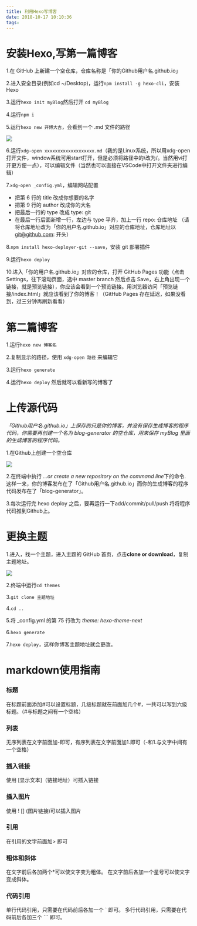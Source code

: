 ```yaml
---
title: 利用Hexo写博客
date: 2018-10-17 10:10:36
tags:
---
```

# 安装Hexo,写第一篇博客

1.在 GitHub 上新建一个空仓库，仓库名称是「你的Github用户名.github.io」

2.进入安全目录(例如cd ~/Desktop)，运行`npm install -g hexo-cli`，安装 Hexo

3.运行`hexo init myBlog`然后打开 `cd myBlog`

4.运行`npm i`

5.运行`hexo new 开博大吉`，会看到一个 .md 文件的路径

![](https://upload-images.jianshu.io/upload_images/9617841-9e8acbaed530e51b.png?imageMogr2/auto-orient/strip%7CimageView2/2/w/1240)

6.运行`xdg-open xxxxxxxxxxxxxxxxxxx.md`（我的是Linux系统，所以用xdg-open打开文件，window系统可用start打开，但是必须将路径中的\改为/。当然用vi打开更方便一点），可以编辑文件（当然也可以直接在VSCode中打开文件夹进行编辑）

7.`xdg-open _config.yml`，编辑网站配置

- 把第 6 行的 title 改成你想要的名字
- 把第 9 行的 author 改成你的大名
- 把最后一行的 type 改成 type: git
- 在最后一行后面新增一行，左边与 type 平齐，加上一行 repo: 仓库地址 （请将仓库地址改为「你的用户名.github.io」对应的仓库地址，仓库地址以 git@github.com: 开头）

8.`npm install hexo-deployer-git --save`，安装 git 部署插件

9.运行`hexo deploy`

10.进入「你的用户名.github.io」对应的仓库，打开 GitHub Pages 功能（点击 Settings，往下滚动页面，选中 master branch 然后点击 Save，右上角出现一个链接，就是预览链接），你应该会看到一个预览链接。用浏览器访问「预览链接/index.html」就应该看到了你的博客！（GitHub Pages 存在延迟，如果没看到，过三分钟再刷新看看）

# 第二篇博客

1.运行`hexo new 博客名`

2.复制显示的路径，使用 `xdg-open 路径` 来编辑它

3.运行`hexo generate`

4.运行`hexo deploy` 然后就可以看新写的博客了

# 上传源代码

*「Github用户名.github.io」上保存的只是你的博客，并没有保存生成博客的程序代码，你需要再创建一个名为 blog-generator 的空仓库，用来保存 myBlog 里面的生成博客的程序代码。*

1.在Github上创建一个空仓库

![](https://upload-images.jianshu.io/upload_images/9617841-128165ddd560273a.png?imageMogr2/auto-orient/strip%7CimageView2/2/w/1240)

2.在终端中执行 *…or create a new repository on the command line*下的命令.这样一来，你的博客发布在了「Github用户名.github.io」而你的生成博客的程序代码发布在了「blog-generator」。

3.每次运行完 hexo deploy 之后，要再运行一下add/commit/pull/push 将将程序代码推到Github上。

# 更换主题

1.进入[](https://github.com/hexojs/hexo/wiki/Themes)，找一个主题，进入主题的 GitHub 首页，点击**clone or download**，复制主题地址。

![](https://upload-images.jianshu.io/upload_images/9617841-64daf5a55aece471.png?imageMogr2/auto-orient/strip%7CimageView2/2/w/1240)

2.终端中运行`cd themes`

3.`git clone 主题地址`

4.`cd ..`

5.将 _config.yml 的第 75 行改为 *theme: hexo-theme-next*

6.`hexo generate`

7.`hexo deploy`，这样你博客主题地址就会更改。

# markdown使用指南

### 标题

在标题前面添加#可以设置标题，几级标题就在前面加几个#，一共可以写到六级标题。（#与标题之间有一个空格）

### 列表

无序列表在文字前面加-即可，有序列表在文字前面加1.即可（-和1.与文字中间有一个空格）

### 插入链接

使用 [显示文本]（链接地址）可插入链接

### 插入图片

使用 ! [] (图片链接)可以插入图片

### 引用
 
 在引用的文字前面加> 即可

### 粗体和斜体

在文字前后各加两个*可以使文字变为粗体。
在文字前后各加一个星号可以使文字变成斜体。

### 代码引用

单行代码引用，只需要在代码前后各加一个 ` 即可。
多行代码引用，只需要在代码前后各加三个 ``` 即可。
